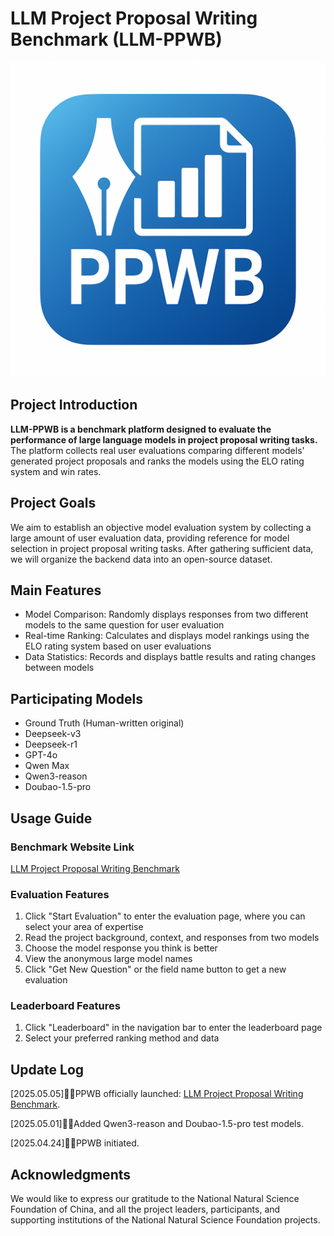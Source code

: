 # LLM Project Proposal Writing Benchmark (LLM-PPWB)

<img src=".\favicon.png" alt="favicon" style="zoom:50%;" />

## Project Introduction

**LLM-PPWB is a benchmark platform designed to evaluate the performance of large language models in project proposal writing tasks.** The platform collects real user evaluations comparing different models' generated project proposals and ranks the models using the ELO rating system and win rates.

## Project Goals

We aim to establish an objective model evaluation system by collecting a large amount of user evaluation data, providing reference for model selection in project proposal writing tasks. After gathering sufficient data, we will organize the backend data into an open-source dataset.

## Main Features

- Model Comparison: Randomly displays responses from two different models to the same question for user evaluation
- Real-time Ranking: Calculates and displays model rankings using the ELO rating system based on user evaluations
- Data Statistics: Records and displays battle results and rating changes between models

## Participating Models

- Ground Truth (Human-written original)
- Deepseek-v3
- Deepseek-r1
- GPT-4o
- Qwen Max
- Qwen3-reason
- Doubao-1.5-pro

## Usage Guide

### Benchmark Website Link

[LLM Project Proposal Writing Benchmark](http://8.140.232.135:54321/)

### Evaluation Features

1. Click "Start Evaluation" to enter the evaluation page, where you can select your area of expertise
2. Read the project background, context, and responses from two models
3. Choose the model response you think is better
4. View the anonymous large model names
5. Click "Get New Question" or the field name button to get a new evaluation

### Leaderboard Features

1. Click "Leaderboard" in the navigation bar to enter the leaderboard page
2. Select your preferred ranking method and data

## Update Log

[2025.05.05]🎯📢PPWB officially launched: [LLM Project Proposal Writing Benchmark](http://8.140.232.135:54321/).

[2025.05.01]🎯📢Added Qwen3-reason and Doubao-1.5-pro test models.

[2025.04.24]🎯📢PPWB initiated.

## Acknowledgments

We would like to express our gratitude to the National Natural Science Foundation of China, and all the project leaders, participants, and supporting institutions of the National Natural Science Foundation projects.
